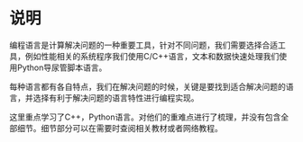 # 说明

编程语言是计算解决问题的一种重要工具，针对不同问题，我们需要选择合适工具，例如性能相关的系统程序我们使用C/C++语言，文本和数据快速处理我们使用Python导尿管脚本语言。

每种语言都有各自特点，我们在解决问题的时候，关键是要找到适合解决问题的语言，并选择有利于解决问题的语言特性进行编程实现。


这里重点学习了C++，Python语言。对他们的重难点进行了梳理，并没有包含全部细节。细节部分可以在需要时查阅相关教材或者网络教程。